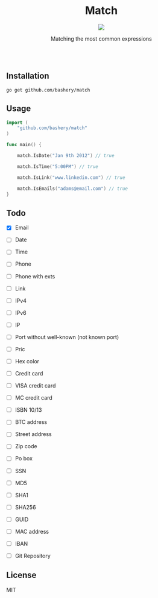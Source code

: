 <br><br>

<h1 align="center">Match</h1>

<p align="center">
  <a href="/LICENSE"><img src="https://img.shields.io/badge/license-MIT-blue.svg"/></a>
</p>

<p align="center">Matching the most common expressions</p>

<br><br>

## Installation
```shell
go get github.com/bashery/match
```

## Usage

```go
import (
    "github.com/bashery/match"
)

func main() {

    match.IsDate("Jan 9th 2012") // true

    match.IsTime("5:00PM") // true

    match.IsLink("www.linkedin.com") // true

    match.IsEmails("adams@email.com") // true
}
```

## Todo

- [x] Email
- [ ] Date
- [ ] Time
- [ ] Phone
- [ ] Phone with exts
- [ ] Link
- [ ] IPv4
- [ ] IPv6
- [ ] IP
- [ ] Port without well-known (not known port)
- [ ] Pric
- [ ] Hex color
- [ ] Credit card
- [ ] VISA credit card
- [ ] MC credit card
- [ ] ISBN 10/13
- [ ] BTC address
- [ ] Street address
- [ ] Zip code
- [ ] Po box
- [ ] SSN
- [ ] MD5
- [ ] SHA1
- [ ] SHA256
- [ ] GUID
- [ ] MAC address
- [ ] IBAN
- [ ] Git Repository


## License

MIT
